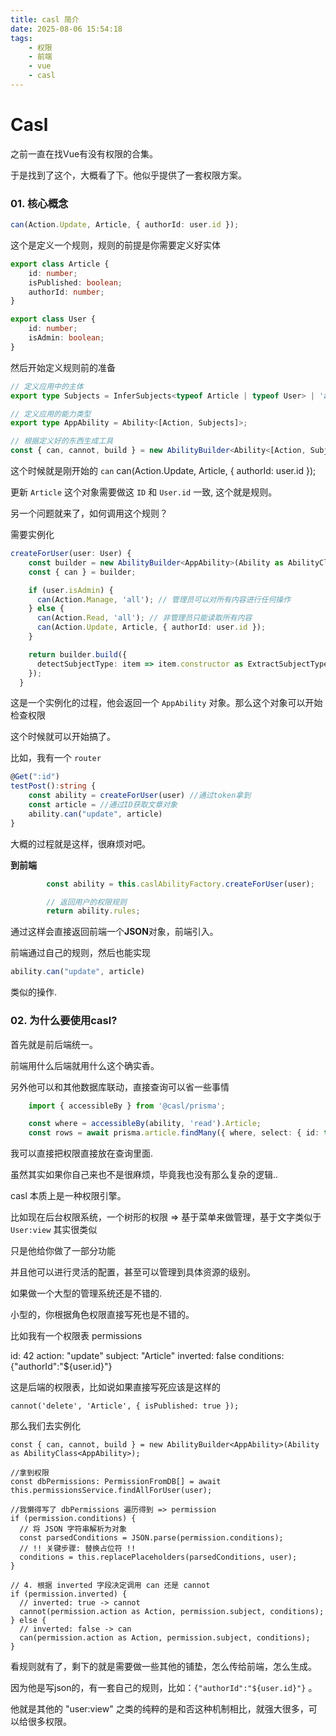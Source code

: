 ```yaml
---
title: casl 简介
date: 2025-08-06 15:54:18
tags: 
    - 权限
    - 前端
    - vue
    - casl
---
```


# Casl

之前一直在找Vue有没有权限的合集。

于是找到了这个，大概看了下。他似乎提供了一套权限方案。



### 01. 核心概念

```typescript
can(Action.Update, Article, { authorId: user.id });
```

这个是定义一个规则，规则的前提是你需要定义好实体

```typescript
export class Article {
    id: number;
    isPublished: boolean;
    authorId: number;
}

export class User {
    id: number;
    isAdmin: boolean;
}
```



然后开始定义规则前的准备

```typescript
// 定义应用中的主体
export type Subjects = InferSubjects<typeof Article | typeof User> | 'all';

// 定义应用的能力类型
export type AppAbility = Ability<[Action, Subjects]>;

// 根据定义好的东西生成工具
const { can, cannot, build } = new AbilityBuilder<Ability<[Action, Subjects]>>(Ability as AbilityClass<AppAbility>);
```



这个时候就是刚开始的 `can`
    can(Action.Update, Article, { authorId: user.id });

更新 `Article` 这个对象需要做这 `ID` 和 `User.id`  一致, 这个就是规则。



另一个问题就来了，如何调用这个规则？

需要实例化

```typescript
createForUser(user: User) {
    const builder = new AbilityBuilder<AppAbility>(Ability as AbilityClass<AppAbility>);
    const { can } = builder;

    if (user.isAdmin) {
      can(Action.Manage, 'all'); // 管理员可以对所有内容进行任何操作
    } else {
      can(Action.Read, 'all'); // 非管理员只能读取所有内容
      can(Action.Update, Article, { authorId: user.id });
    }

    return builder.build({
      detectSubjectType: item => item.constructor as ExtractSubjectType<Subjects>
    });
  }
```

这是一个实例化的过程，他会返回一个 `AppAbility` 对象。那么这个对象可以开始检查权限



这个时候就可以开始搞了。

比如，我有一个 `router`

```typescript
@Get(":id")
testPost():string {
    const ability = createForUser(user) //通过token拿到
    const article = //通过ID获取文章对象
    ability.can("update", article)
}
```



大概的过程就是这样，很麻烦对吧。



**到前端**

```typescript
        const ability = this.caslAbilityFactory.createForUser(user);

        // 返回用户的权限规则
        return ability.rules;
```

通过这样会直接返回前端一个**JSON**对象，前端引入。

前端通过自己的规则，然后也能实现

```javascript
ability.can("update", article)
```

类似的操作.



### 02. 为什么要使用casl?

首先就是前后端统一。

前端用什么后端就用什么这个确实香。



另外他可以和其他数据库联动，直接查询可以省一些事情

```typescript
    import { accessibleBy } from '@casl/prisma';

    const where = accessibleBy(ability, 'read').Article;
    const rows = await prisma.article.findMany({ where, select: { id: true, title: true } });
```

我可以直接把权限直接放在查询里面.

虽然其实如果你自己来也不是很麻烦，毕竟我也没有那么复杂的逻辑..



casl 本质上是一种权限引擎。

比如现在后台权限系统，一个树形的权限 => 基于菜单来做管理，基于文字类似于 `User:view` 其实很类似

只是他给你做了一部分功能



并且他可以进行灵活的配置，甚至可以管理到具体资源的级别。

如果做一个大型的管理系统还是不错的.

小型的，你根据角色权限直接写死也是不错的。


比如我有一个权限表 permissions

id: 42
action: "update"
subject: "Article"
inverted: false
conditions: {"authorId":"${user.id}"}


这是后端的权限表，比如说如果直接写死应该是这样的

```
cannot('delete', 'Article', { isPublished: true }); 
```

那么我们去实例化
```
const { can, cannot, build } = new AbilityBuilder<AppAbility>(Ability as AbilityClass<AppAbility>);

//拿到权限
const dbPermissions: PermissionFromDB[] = await this.permissionsService.findAllForUser(user);

//我懒得写了 dbPermissions 遍历得到 => permission
if (permission.conditions) {
  // 将 JSON 字符串解析为对象
  const parsedConditions = JSON.parse(permission.conditions);
  // !! 关键步骤: 替换占位符 !!
  conditions = this.replacePlaceholders(parsedConditions, user);
}

// 4. 根据 inverted 字段决定调用 can 还是 cannot
if (permission.inverted) {
  // inverted: true -> cannot
  cannot(permission.action as Action, permission.subject, conditions);
} else {
  // inverted: false -> can
  can(permission.action as Action, permission.subject, conditions);
}
```

看规则就有了，剩下的就是需要做一些其他的铺垫，怎么传给前端，怎么生成。

因为他是写json的，有一套自己的规则，比如：`{"authorId":"${user.id}"}` 。

他就是其他的 "user:view" 之类的纯粹的是和否这种机制相比，就强大很多，可以给很多权限。


